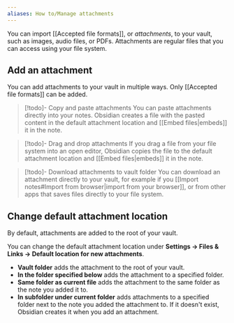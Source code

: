 ```yaml
---
aliases: How to/Manage attachments
---
```


You can import [[Accepted file formats]], or _attachments_, to your vault, such as images, audio files, or PDFs. Attachments are regular files that you can access using your file system.

## Add an attachment

You can add attachments to your vault in multiple ways. Only [[Accepted file formats]] can be added.

> [!todo]- Copy and paste attachments
> You can paste attachments directly into your notes. Obsidian creates a file with the pasted content in the default attachment location and [[Embed files|embeds]] it in the note.

> [!todo]- Drag and drop attachments
> If you drag a file from your file system into an open editor, Obsidian copies the file to the default attachment location and [[Embed files|embeds]] it in the note.

 > [!todo]- Download attachments to vault folder
 > You can download an attachment directly to your vault, for example if you  [[Import notes#Import from browser|import from your browser]], or from other apps that saves files directly to your file system.

## Change default attachment location

By default, attachments are added to the root of your vault.

You can change the default attachment location under **Settings → Files & Links → Default location for new attachments**.

- **Vault folder** adds the attachment to the root of your vault.
- **In the folder specified below** adds the attachment to a specified folder.
- **Same folder as current file** adds the attachment to the same folder as the note you added it to.
- **In subfolder under current folder** adds attachments to a specified folder next to the note you added the attachment to. If it doesn't exist, Obsidian creates it when you add an attachment.
